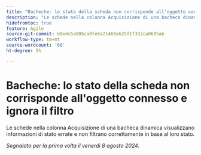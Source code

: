 ```yaml
---
title: "Bacheche: lo stato della scheda non corrisponde all’oggetto connesso e ignora il filtro"
description: "Le schede nella colonna Acquisizione di una bacheca dinamica mostrano informazioni di stato errate e non filtrano correttamente in base al loro stato."
hidefromtoc: true
feature: Agile
source-git-commit: b8edc5a086ca8fe6a21469e625f1f332ca0605ab
workflow-type: tm+mt
source-wordcount: '68'
ht-degree: 5%

---
```



# Bacheche: lo stato della scheda non corrisponde all&#39;oggetto connesso e ignora il filtro

Le schede nella colonna Acquisizione di una bacheca dinamica visualizzano informazioni di stato errate e non filtrano correttamente in base al loro stato.

_Segnalato per la prima volta il venerdì 8 agosto 2024._
